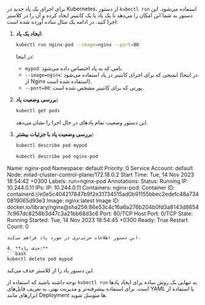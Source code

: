 برای اجرای یک پاد جدید در Kubernetes، از دستور `kubectl run` استفاده می‌شود. این دستور به شما این امکان را می‌دهد تا یک پاد با یک کانتینر ایجاد کرده و آن را در کلاستر اجرا کنید. در ادامه یک مثال ساده آورده شده است:

1. **ایجاد یک پاد:**
   ```bash
   kubectl run nginx-pod --image=nginx --port=80
   ```
   در اینجا:
   - `mypod`: نامی که به پاد اختصاص داده می‌شود.
   - `--image=nginx`: ایمیجی که برای اجرای کانتینر در پاد استفاده می‌شود (در اینجا از Nginx استفاده شده است).
   - `--port=80`: پورتی که برای کانتینر مشخص شده است.

2. **بررسی وضعیت پاد:**
   ```bash
   kubectl get pods
   ```
   این دستور وضعیت تمام پادهای در حال اجرا را نشان می‌دهد.

3. **بررسی وضعیت پاد با جزئیات بیشتر:**
   ```bash
   kubectl describe pod mypod

   kubectl describe pod nginx-pod
Name:             nginx-pod
Namespace:        default
Priority:         0
Service Account:  default
Node:             milad-cluster-control-plane/172.18.0.2
Start Time:       Tue, 14 Nov 2023 18:54:42 +0300
Labels:           run=nginx-pod
Annotations:      <none>
Status:           Running
IP:               10.244.0.11
IPs:
  IP:  10.244.0.11
Containers:
  nginx-pod:
    Container ID:   containerd://e0e5c404217847b9f2e31734515ad0b91155bbec2edefc48a7340819065d93e3
    Image:          nginx:latest
    Image ID:       docker.io/library/nginx@sha256:86e53c4c16a6a276b204b0fd3a8143d86547c967dc8258b3d47c3a21bb68d3c6
    Port:           80/TCP
    Host Port:      0/TCP
    State:          Running
      Started:      Tue, 14 Nov 2023 18:54:45 +0300
    Ready:          True
    Restart Count:  0
   ```
   این دستور اطلاعات جزئی‌تری در مورد پاد فراهم می‌کند.

4. **حذف پاد:**
   ```bash
   kubectl delete pod mypod
   ```
   این دستور پاد را از کلاستر حذف می‌کند.

توجه داشته باشید که استفاده از `kubectl run` به تنهایی یک روش ساده برای ایجاد پادها است. برای استفاده پیشرفته‌تر و مدیریت بهتر، به تعریف فایل‌های YAML یا استفاده از ابزارهای مانند Deployment ها متوسل شوید.
